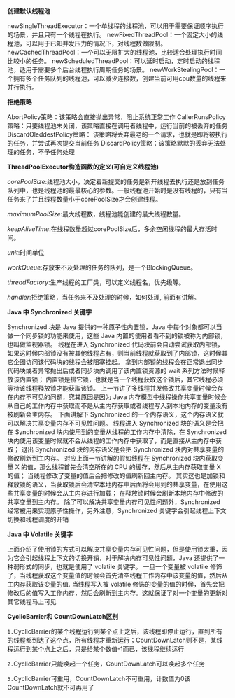 **创建默认线程池**

   newSingleThreadExecutor：一个单线程的线程池，可以用于需要保证顺序执行的场景，并且只有一个线程在执行。
   newFixedThreadPool：一个固定大小的线程池，可以用于已知并发压力的情况下，对线程数做限制。
   newCachedThreadPool：一个可以无限扩大的线程池，比较适合处理执行时间比较小的任务。
   newScheduledThreadPool：可以延时启动，定时启动的线程池，适用于需要多个后台线程执行周期任务的场景。
   newWorkStealingPool：一个拥有多个任务队列的线程池，可以减少连接数，创建当前可用cpu数量的线程来并行执行。

**拒绝策略**

   AbortPolicy策略：该策略会直接抛出异常，阻止系统正常工作
   CallerRunsPolicy 策略：只要线程池未关闭，该策略直接在调用者线程中，运行当前的被丢弃的任务
   DiscardOleddestPolicy策略： 该策略将丢弃最老的一个请求，也就是即将被执行的任务，并尝试再次提交当前任务
   DiscardPolicy策略：该策略默默的丢弃无法处理的任务，不予任何处理


**ThreadPoolExecutor构造函数的定义(可自定义线程池)**

   *corePoolSize*:线程池大小，决定着新提交的任务是新开线程去执行还是放到任务队列中，也是线程池的最最核心的参数。一般线程池开始时是没有线程的，只有当任务来了并且线程数量小于corePoolSize才会创建线程。
   
   *maximumPoolSize*:最大线程数，线程池能创建的最大线程数量。
  
   *keepAliveTime*:在线程数量超过corePoolSize后，多余空闲线程的最大存活时间。
   
   *unit*:时间单位
   
   *workQueue*:存放来不及处理的任务的队列，是一个BlockingQueue。
   
   *threadFactory*:生产线程的工厂类，可以定义线程名，优先级等。
   
   *handler*:拒绝策略，当任务来不及处理的时候，如何处理, 前面有讲解。

**Java 中 Synchronized 关键字**

     
   Synchronized 块是 Java 提供的一种原子性内置锁，Java 中每个对象都可以当做一个同步锁的功能来使用，这些 Java 内置的使用者看不到的锁被称为内部锁，也叫做监视器锁。
线程在进入 Synchronized 代码块前会自动尝试获取内部锁，如果这时候内部锁没有被其他线程占有，则当前线程就获取到了内部锁，这时候其它企图访问该代码块的线程会被阻塞挂起。
拿到内部锁的线程会在正常退出同步代码块或者异常抛出后或者同步块内调用了该内置锁资源的 wait 系列方法时候释放该内置锁；
 内置锁是排它锁，也就是当一个线程获取这个锁后，其它线程必须等待该线程释放锁才能获取该锁。
 上一节讲了多线程并发修改共享变量时候会存在内存不可见的问题，究其原因是因为 Java 内存模型中线程操作共享变量时候会从自己的工作内存中获取而不是从主内存获取或者线程写入到本地内存的变量没有被刷新会主内存。
 下面讲解下 Synchronized 的一个内存语义，这个内存语义就可以解决共享变量内存不可见性问题。
 线程进入 Synchronized 块的语义是会把在 Synchronized 块内使用到的变量从线程的工作内存中清除，在 Synchronized 块内使用该变量时候就不会从线程的工作内存中获取了，而是直接从主内存中获取；
 退出 Synchronized 块的内存语义是会把 Synchronized 块内对共享变量的修改刷新到主内存。
 对应上面一节讲解的假如线程在 Synchronized 块内获取变量 X 的值，那么线程首先会清空所在的 CPU 的缓存，然后从主内存获取变量 X 的值；
 当线程修改了变量的值后会把修改的值刷新回主内存。
 其实这也是加锁和释放锁的语义，当获取锁后会清空本地内存中后面将会用到的共享变量，在使用这些共享变量的时候会从主内存进行加载；
 在释放锁时候会刷新本地内存中修改的共享变量到主内存。
 除了可以解决共享变量内存可见性问题外，Synchronized 经常被用来实现原子性操作，另外注意，Synchronized 关键字会引起线程上下文切换和线程调度的开销


**Java 中 Volatile 关键字**

 上面介绍了使用锁的方式可以解决共享变量内存可见性问题，但是使用锁太重，因为它会引起线程上下文的切换开销，对于解决内存可见性问题，Java 还提供了一种弱形式的同步，也就是使用了 volatile 关键字。
 一旦一个变量被 volatile 修饰了，当线程获取这个变量值的时候会首先清空线程工作内存中该变量的值，然后从主内存获取该变量的值.
 当线程写入被 volatile 修饰的变量的值的时候，首先会把修改后的值写入工作内存，然后会刷新到主内存。这就保证了对一个变量的更新对其它线程马上可见


**CyclicBarrier和 CountDownLatch区别**

`1.`CyclicBarrier的某个线程运行到某个点上之后，该线程即停止运行，直到所有的线程都到达了这个点，所有线程才重新运行；CountDownLatch则不是，某线程运行到某个点上之后，只是给某个数值-1而已，该线程继续运行

`2.`CyclicBarrier只能唤起一个任务，CountDownLatch可以唤起多个任务

`3.`CyclicBarrier可重用，CountDownLatch不可重用，计数值为0该CountDownLatch就不可再用了